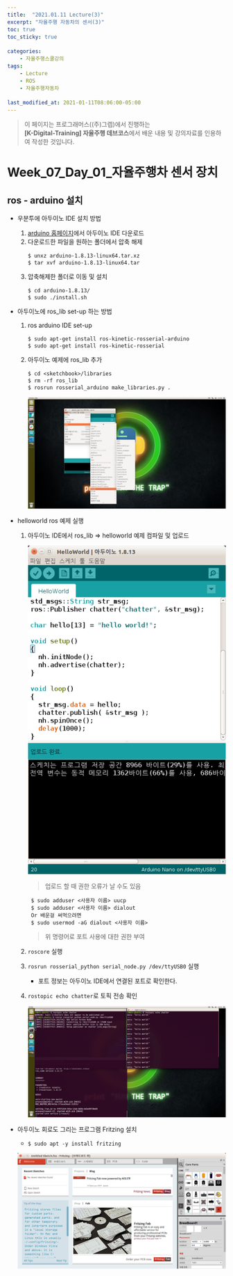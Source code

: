 ```yaml
---
title:  "2021.01.11 Lecture(3)"
excerpt: "자율주행 자동차의 센서(3)"
toc: true
toc_sticky: true

categories:
    - 자율주행스쿨강의
tags:
    - Lecture
    - ROS
    - 자율주행자동차

last_modified_at: 2021-01-11T08:06:00-05:00
---
```


>이 페이지는 프로그래머스((주)그렙)에서 진행하는\
**[K-Digital-Training] 자율주행 데브코스**에서 배운 내용 및 강의자료를 인용하여 작성한 것입니다.

# Week_07_Day_01_자율주행차 센서 장치
## ros - arduino 설치
- 우분투에 아두이노 IDE 설치 방법
    1. [arduino 홈페이지](https://www.arduino.cc/en/software/)에서 아두이노 IDE 다운로드
    2. 다운로드한 파일을 원하는 폴더에서 압축 해제
        ```
        $ unxz arduino-1.8.13-linux64.tar.xz 
        $ tar xvf arduino-1.8.13-linux64.tar 
        ```
    3. 압축해제한 폴더로 이동 및 설치
        ```
        $ cd arduino-1.8.13/ 
        $ sudo ./install.sh 
        ```
 
- 아두이노에 ros_lib set-up 하는 방법
    1. ros arduino IDE set-up
        ```
        $ sudo apt-get install ros-kinetic-rosserial-arduino
        $ sudo apt-get install ros-kinetic-rosserial
        ```
    2. 아두이노 예제에 ros_lib 추가
        ```
        $ cd <sketchbook>/libraries
        $ rm -rf ros_lib
        $ rosrun rosserial_arduino make_libraries.py .
        ```

        ![figure_08](/assets/images/programmers_imgs/week07_imgs/01/figure_08.png)

- helloworld ros 예제 실행
    1. 아두이노 IDE에서 ros_lib => helloworld 예제 컴파일 및 업로드
        
        ![figure_09](/assets/images/programmers_imgs/week07_imgs/01/figure_09.png)

        >업로드 할 때 권한 오류가 날 수도 있음

            $ sudo adduser <사용자 이름> uucp
            $ sudo adduser <사용자 이름> dialout
            Or 배운걸 써먹으려면
            $ sudo usermod -aG dialout <사용자 이름>
        >위 명령어로 포트 사용에 대한 권한 부여

    2. `roscore` 실행
    3. `rosrun rosserial_python serial_node.py /dev/ttyUSB0` 실행
        - 포트 정보는 아두이노 IDE에서 연결된 포트로 확인한다.

    4. `rostopic echo chatter`로 토픽 전송 확인

        ![figure_10](/assets/images/programmers_imgs/week07_imgs/01/figure_10.png)

- 아두이노 회로도 그리는 프로그램 Fritzing 설치
    - `$ sudo apt -y install fritzing`

    ![figure_11](/assets/images/programmers_imgs/week07_imgs/01/figure_11.png)
